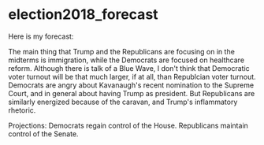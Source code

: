 # election2018_forecast

Here is my forecast: 

The main thing that Trump and the Republicans are focusing on in the midterms is immigration, while the Democrats are focused on healthcare reform. Although there is talk of a Blue Wave, I don't think that Democratic voter turnout will be that much larger, if at all, than Republcian voter turnout. Democrats are angry about Kavanaugh's recent nomination to the Supreme Court, and in general about having Trump as president. But Republicans are similarly energized because of the caravan, and Trump's inflammatory rhetoric.

Projections: Democrats regain control of the House. Republicans maintain control of the Senate. 
